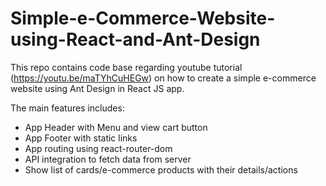 # Simple-e-Commerce-Website-using-React-and-Ant-Design
This repo contains code base regarding youtube tutorial (https://youtu.be/maTYhCuHEGw) on how to create a simple e-commerce website using Ant Design in React JS app.

The main features includes:
- App Header with Menu and view cart button 
- App Footer with static links
- App routing using react-router-dom
- API integration to fetch data from server
- Show list of cards/e-commerce products with their details/actions

